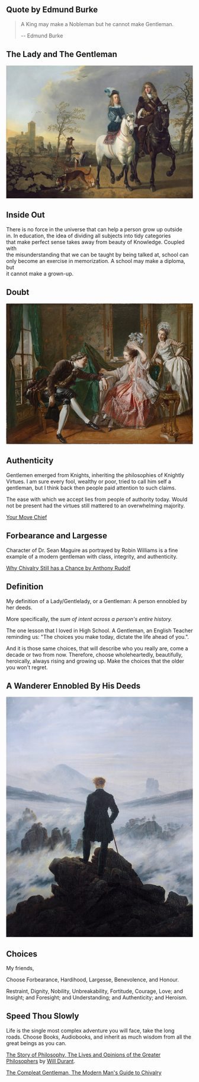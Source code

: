 ## Quote by Edmund Burke

> A King may make a Nobleman but he cannot make Gentleman.
>
> \-- Edmund Burke

## The Lady and The Gentleman

![The Lady and The Gentleman](files/gentleman.jpg)

## Inside Out

There is no force in the universe that can help a person grow up outside\
in. In education, the idea of dividing all subjects into tidy categories\
that make perfect sense takes away from beauty of Knowledge. Coupled with\
the misunderstanding that we can be taught by being talked at, school can\
only become an exercise in memorization. A school may make a diploma, but\
it cannot make a grown-up.

## Doubt

![Doubt](files/doubt.jpg)

## Authenticity

Gentlemen emerged from Knights, inheriting the philosophies of Knightly\
Virtues. I am sure every fool, wealthy or poor, tried to call him self a\
gentleman, but I think back then people paid attention to such claims.

The ease with which we accept lies from people of authority today. Would\
not be present had the virtues still mattered to an overwhelming majority.

[Your Move Chief](https://www.youtube.com/watch?v=oRG2jlQWCsY "Play Video")

## Forbearance and Largesse

Character of Dr. Sean Maguire as portrayed by Robin Williams is a fine\
example of a modern gentleman with class, integrity, and authenticity.

[Why Chivalry Still has a Chance by Anthony Rudolf](https://www.youtube.com/watch?v=VLAM6YxV_gA "Play Video")

## Definition

My definition of a Lady/Gentlelady, or a Gentleman: A person ennobled by\
her deeds.

More specifically, the *sum of intent across a person's entire history.*

The one lesson that I loved in High School. A Gentleman, an English Teacher\
reminding us: "The choices you make today, dictate the life ahead of you.".

And it is those same choices, that will describe who you really are, come a\
decade or two from now. Therefore, choose wholeheartedly, beautifully,\
heroically, always rising and growing up. Make the choices that the older\
you won't regret.

## A Wanderer Ennobled By His Deeds

![A Wanderer Ennobled By His Deeds](files/wanderer.jpg)

## Choices

My friends,

Choose Forbearance, Hardihood, Largesse, Benevolence, and Honour.

Restraint, Dignity, Nobility, Unbreakability, Fortitude, Courage, Love; and\
Insight; and Foresight; and Understanding; and Authenticity; and Heroism.

## Speed Thou Slowly

Life is the single most complex adventure you will face, take the long\
roads. Choose Books, Audiobooks, and inherit as much wisdom from all the\
great beings as you can.

[The Story of Philosophy, The Lives and Opinions of the Greater Philosophers](https://www.audible.com/pd/The-Story-of-Philosophy-Audiobook/B0044EQEIA) by [Will Durant](https://en.wikipedia.org/wiki/Will_Durant).

[The Compleat Gentleman, The Modern Man's Guide to Chivalry](https://www.audible.com/pd/The-Compleat-Gentleman-Audiobook/B002V5GZ4W)
